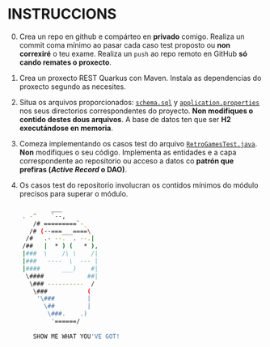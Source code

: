 INSTRUCCIONS
============

0. Crea un repo en github e compárteo en **privado** comigo. Realiza un commit coma mínimo ao pasar cada caso test proposto ou **non correxiré** o teu exame.
Realiza un `push` ao repo remoto en GitHub **só cando remates o proxecto**.

1. Crea un proxecto REST Quarkus con Maven. Instala as dependencias do proxecto segundo as necesites.

2. Situa os arquivos proporcionados: [`schema.sql`](./schema.sql) y [`application.properties`](./application.properties) nos seus directorios correspondentes do proyecto. **Non modifiques o contido destes dous arquivos**. A base de datos ten que ser **H2 executándose en memoria**.

3. Comeza implementando os casos test do arquivo [`RetroGamesTest.java`](./RetroGamesTest.java). **Non** modifiques o seu código. Implementa as entidades e a capa correspondente ao repositorio ou acceso a datos co **patrón que prefiras (_Active Record_ o DAO)**.

4. Os casos test do repositorio involucran os contidos mínimos do módulo precisos  para superar o módulo.
   
```bash
            ___
	. -^    `--,
       /# =========`-_
      /# (--===___====\
     /#   .- --.  . --.|
    /##   |  * ) (   * ),
    |###  \    /\ \    /|
    |###   ----  \  --- |
    |####      ___)    #|
     \####            ##|
      \### ----------  /
       \###           (
        '\###         |
          \##         |
           \###.    .)
            '======/
       
       SHOW ME WHAT YOU'VE GOT! 
```